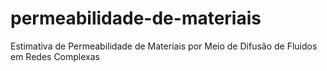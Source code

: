 # permeabilidade-de-materiais
Estimativa de Permeabilidade de Materiais por Meio de Difusão de Fluidos em Redes Complexas
